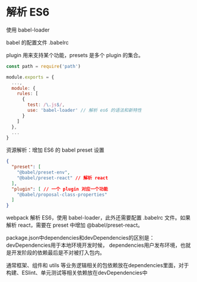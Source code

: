 # 解析 ES6

使用 babel-loader

babel 的配置文件 .babelrc

plugin 用来支持某个功能，presets 是多个 plugin 的集合。

```javascript
const path = require('path')

module.exports = {
  ...,
  module: {
    rules: [
      {
        test: /\.js$/,
        use: 'babel-loader' // 解析 es6 的语法和新特性
      }   
    ]   
  },
  ...
}
```

资源解析：增加 ES6 的 babel preset 设置

```json
{
  "preset": [
    "@babel/preset-env",
    "@babel/preset-react" // 解析 react
  ],
  "plugin": [ // 一个 plugin 对应一个功能
    "@babel/proposal-class-properties"
  ]
}
```
webpack 解析 ES6，使用 babel-loader，此外还需要配置 .babelrc 文件。如果解析 react，需要在
preset 中增加 @babel/preset-react。

package.json中dependencies和devDependencies的区别是：devDependencies用于本地环境开发时候，
dependencies用户发布环境，也就是开发阶段的依赖最后是不对被打入包内。

通常框架、组件和 utils 等业务逻辑相关的包依赖放在dependencies里面，对于构建、ESlint、单元测试等相关依赖放在devDependencies中
